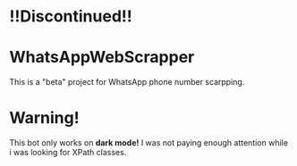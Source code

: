 # !!Discontinued!!

# WhatsAppWebScrapper

This is a "beta" project for WhatsApp phone number scarpping.

 # Warning!

This bot only works on **dark mode!** I was not paying enough attention while i was looking for XPath classes.
